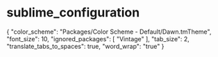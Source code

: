 # sublime_configuration

{
	"color_scheme": "Packages/Color Scheme - Default/Dawn.tmTheme",
	"font_size": 10,
	"ignored_packages":
	[
		"Vintage"
	],
	"tab_size": 2,
	"translate_tabs_to_spaces": true,
	"word_wrap": "true"
}
